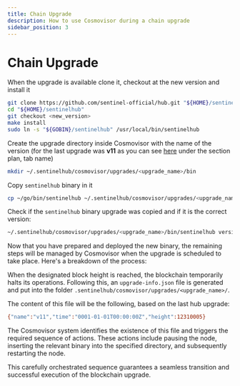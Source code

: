 ```yaml
---
title: Chain Upgrade
description: How to use Cosmovisor during a chain upgrade
sidebar_position: 3
---
```


# Chain Upgrade

When the upgrade is available clone it, checkout at the new version and install it

```bash
git clone https://github.com/sentinel-official/hub.git "${HOME}/sentinelhub"
cd "${HOME}/sentinelhub"
git checkout <new_version>
make install
sudo ln -s "${GOBIN}/sentinelhub" /usr/local/bin/sentinelhub
```

Create the upgrade directory inside Cosmovisor with the name of the version (for the last upgrade was **v11** as you can see [here](https://ping.pub/sentinel/gov/30) under the section plan, tab name)

```bash
mkdir ~/.sentinelhub/cosmovisor/upgrades/<upgrade_name>/bin
```

Copy `sentinelhub` binary in it

```bash
cp ~/go/bin/sentinelhub ~/.sentinelhub/cosmovisor/upgrades/<upgrade_name>/bin
```

Check if the `sentinelhub` binary upgrade was copied and if it is the correct version:

```bash
~/.sentinelhub/cosmovisor/upgrades/<upgrade_name>/bin/sentinelhub version
```

Now that you have prepared and deployed the new binary, the remaining steps will be managed by Cosmovisor when the upgrade is scheduled to take place. Here's a breakdown of the process:

When the designated block height is reached, the blockchain temporarily halts its operations. Following this, an `upgrade-info.json` file is generated and put into the folder `.sentinelhub/cosmovisor/upgrades/<upgrade_name>/`.

The content of this file will be the following, based on the last hub upgrade:

```bash title=".sentinelhub/cosmovisor/upgrades/<upgrade_name>/"
{"name":"v11","time":"0001-01-01T00:00:00Z","height":12310005}
```

The Cosmovisor system identifies the existence of this file and triggers the required sequence of actions. These actions include pausing the node, inserting the relevant binary into the specified directory, and subsequently restarting the node.

This carefully orchestrated sequence guarantees a seamless transition and successful execution of the blockchain upgrade.